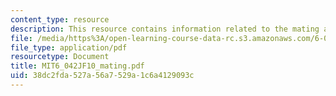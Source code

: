 ```yaml
---
content_type: resource
description: This resource contains information related to the mating algorithm.
file: /media/https%3A/open-learning-course-data-rc.s3.amazonaws.com/6-042j-mathematics-for-computer-science-fall-2010/38dc2fda527a56a7529a1c6a4129093c_MIT6_042JF10_mating.pdf
file_type: application/pdf
resourcetype: Document
title: MIT6_042JF10_mating.pdf
uid: 38dc2fda-527a-56a7-529a-1c6a4129093c
---
```

